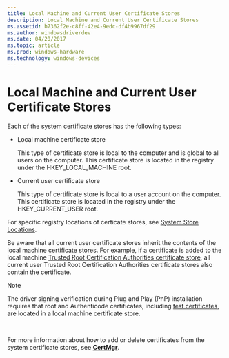 ```yaml
---
title: Local Machine and Current User Certificate Stores
description: Local Machine and Current User Certificate Stores
ms.assetid: b7362f2e-c8ff-42e4-9edc-df4b9967df29
ms.author: windowsdriverdev
ms.date: 04/20/2017
ms.topic: article
ms.prod: windows-hardware
ms.technology: windows-devices
---
```


# Local Machine and Current User Certificate Stores


Each of the system certificate stores has the following types:

* Local machine certificate store

    This type of certificate store is local to the computer and is global to all users on the computer. This certificate store is located in the registry under the HKEY_LOCAL_MACHINE root.

* Current user certificate store

    This type of certificate store is local to a user account on the computer. This certificate store is located in the registry under the HKEY_CURRENT_USER root.

For specific registry locations of certicate stores, see [System Store Locations](https://docs.microsoft.com/windows/desktop/seccrypto/system-store-locations).

Be aware that all current user certificate stores inherit the contents of the local machine certificate stores. For example, if a certificate is added to the local machine [Trusted Root Certification Authorities certificate store](trusted-root-certification-authorities-certificate-store.md), all current user Trusted Root Certification Authorities certificate stores also contain the certificate.

>[!NOTE]
>The driver signing verification during Plug and Play (PnP) installation requires that root and Authenticode certificates, including [test certificates](test-certificates.md), are located in a local machine certificate store.

 

For more information about how to add or delete certificates from the system certificate stores, see [**CertMgr**](https://msdn.microsoft.com/library/windows/hardware/ff543411).

 

 





